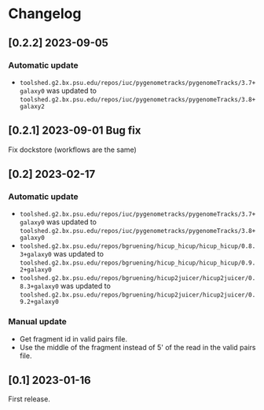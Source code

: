 # Changelog

## [0.2.2] 2023-09-05

### Automatic update
- `toolshed.g2.bx.psu.edu/repos/iuc/pygenometracks/pygenomeTracks/3.7+galaxy0` was updated to `toolshed.g2.bx.psu.edu/repos/iuc/pygenometracks/pygenomeTracks/3.8+galaxy2`

## [0.2.1] 2023-09-01 Bug fix

Fix dockstore (workflows are the same)

## [0.2] 2023-02-17

### Automatic update
- `toolshed.g2.bx.psu.edu/repos/iuc/pygenometracks/pygenomeTracks/3.7+galaxy0` was updated to `toolshed.g2.bx.psu.edu/repos/iuc/pygenometracks/pygenomeTracks/3.8+galaxy0`
- `toolshed.g2.bx.psu.edu/repos/bgruening/hicup_hicup/hicup_hicup/0.8.3+galaxy0` was updated to `toolshed.g2.bx.psu.edu/repos/bgruening/hicup_hicup/hicup_hicup/0.9.2+galaxy0`
- `toolshed.g2.bx.psu.edu/repos/bgruening/hicup2juicer/hicup2juicer/0.8.3+galaxy0` was updated to `toolshed.g2.bx.psu.edu/repos/bgruening/hicup2juicer/hicup2juicer/0.9.2+galaxy0`

### Manual update
- Get fragment id in valid pairs file.
- Use the middle of the fragment instead of 5' of the read in the valid pairs file.

## [0.1] 2023-01-16

First release.
